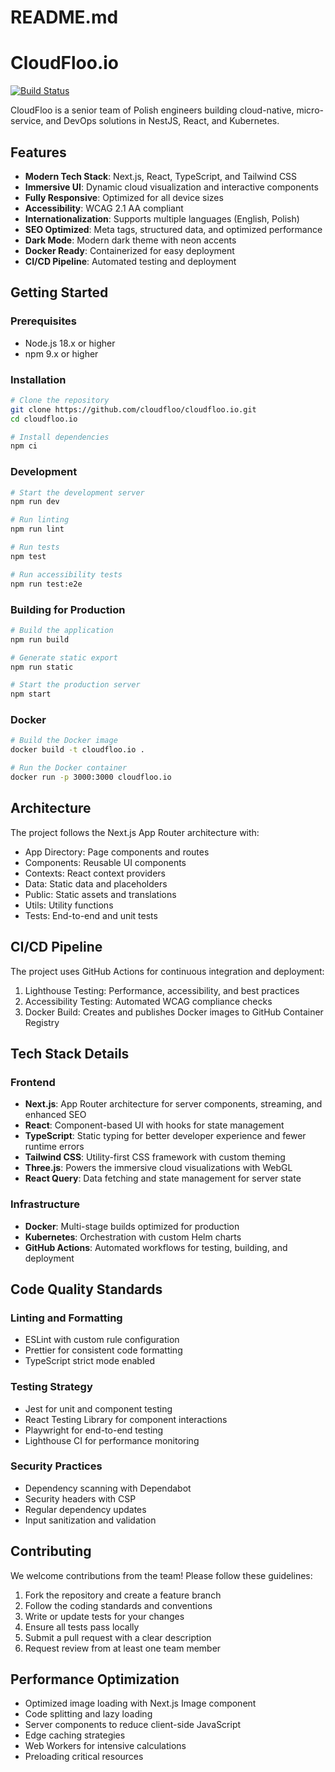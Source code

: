 # README.md

# CloudFloo.io

[![Build Status](https://github.com/cloudfloo/cloudfloo.io/actions/workflows/main.yml/badge.svg)](https://github.com/cloudfloo/cloudfloo.io/actions/workflows/main.yml)

CloudFloo is a senior team of Polish engineers building cloud-native, micro-service, and DevOps solutions in NestJS, React, and Kubernetes.

## Features

- **Modern Tech Stack**: Next.js, React, TypeScript, and Tailwind CSS
- **Immersive UI**: Dynamic cloud visualization and interactive components
- **Fully Responsive**: Optimized for all device sizes
- **Accessibility**: WCAG 2.1 AA compliant
- **Internationalization**: Supports multiple languages (English, Polish)
- **SEO Optimized**: Meta tags, structured data, and optimized performance
- **Dark Mode**: Modern dark theme with neon accents
- **Docker Ready**: Containerized for easy deployment
- **CI/CD Pipeline**: Automated testing and deployment

## Getting Started

### Prerequisites

- Node.js 18.x or higher
- npm 9.x or higher

### Installation

```bash
# Clone the repository
git clone https://github.com/cloudfloo/cloudfloo.io.git
cd cloudfloo.io

# Install dependencies
npm ci
```

### Development

```bash
# Start the development server
npm run dev

# Run linting
npm run lint

# Run tests
npm test

# Run accessibility tests
npm run test:e2e
```

### Building for Production

```bash
# Build the application
npm run build

# Generate static export
npm run static

# Start the production server
npm start
```

### Docker

```bash
# Build the Docker image
docker build -t cloudfloo.io .

# Run the Docker container
docker run -p 3000:3000 cloudfloo.io
```

## Architecture
The project follows the Next.js App Router architecture with:

* App Directory: Page components and routes
* Components: Reusable UI components
* Contexts: React context providers
* Data: Static data and placeholders
* Public: Static assets and translations
* Utils: Utility functions
* Tests: End-to-end and unit tests

## CI/CD Pipeline
The project uses GitHub Actions for continuous integration and deployment:

1. Lighthouse Testing: Performance, accessibility, and best practices
2. Accessibility Testing: Automated WCAG compliance checks
3. Docker Build: Creates and publishes Docker images to GitHub Container Registry

## Tech Stack Details

### Frontend
- **Next.js**: App Router architecture for server components, streaming, and enhanced SEO
- **React**: Component-based UI with hooks for state management
- **TypeScript**: Static typing for better developer experience and fewer runtime errors
- **Tailwind CSS**: Utility-first CSS framework with custom theming
- **Three.js**: Powers the immersive cloud visualizations with WebGL
- **React Query**: Data fetching and state management for server state

### Infrastructure
- **Docker**: Multi-stage builds optimized for production
- **Kubernetes**: Orchestration with custom Helm charts
- **GitHub Actions**: Automated workflows for testing, building, and deployment

## Code Quality Standards

### Linting and Formatting
- ESLint with custom rule configuration
- Prettier for consistent code formatting
- TypeScript strict mode enabled

### Testing Strategy
- Jest for unit and component testing
- React Testing Library for component interactions
- Playwright for end-to-end testing
- Lighthouse CI for performance monitoring

### Security Practices
- Dependency scanning with Dependabot
- Security headers with CSP
- Regular dependency updates
- Input sanitization and validation

## Contributing

We welcome contributions from the team! Please follow these guidelines:

1. Fork the repository and create a feature branch
2. Follow the coding standards and conventions
3. Write or update tests for your changes
4. Ensure all tests pass locally
5. Submit a pull request with a clear description
6. Request review from at least one team member

## Performance Optimization

- Optimized image loading with Next.js Image component
- Code splitting and lazy loading
- Server components to reduce client-side JavaScript
- Edge caching strategies
- Web Workers for intensive calculations
- Preloading critical resources

